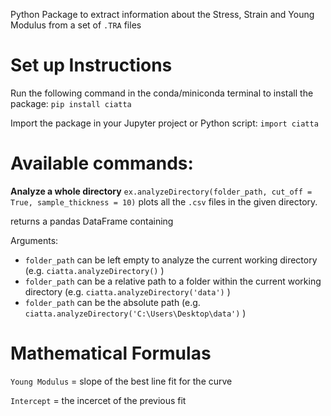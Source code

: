 Python Package to extract information about the Stress, Strain and Young Modulus from a set of `.TRA` files

# Set up Instructions

Run the following command in the conda/miniconda terminal to install the package:
`pip install ciatta` 

Import the package in your Jupyter project or Python script:
`import ciatta`


# Available commands:
**Analyze a whole directory**
`ex.analyzeDirectory(folder_path, cut_off = True, sample_thickness = 10)` 
plots all the `.csv` files in the given directory. 


returns a pandas DataFrame containing 

Arguments:
- `folder_path` can be left empty to analyze the current working directory (e.g. `ciatta.analyzeDirectory()` )
- `folder_path` can be a relative path to a folder within the current working directory (e.g. `ciatta.analyzeDirectory('data')` )
- `folder_path` can be the absolute path (e.g. `ciatta.analyzeDirectory('C:\Users\Desktop\data')` )

# Mathematical Formulas


`Young Modulus` = slope of the best line fit for the curve

`Intercept` = the incercet of the previous fit

